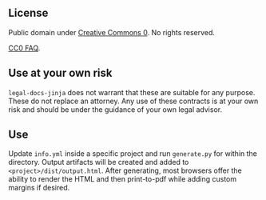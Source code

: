 ## License

Public domain under [Creative Commons 0](http://creativecommons.org/publicdomain/zero/1.0/). 
No rights reserved.

[CC0 FAQ](http://wiki.creativecommons.org/CC0_FAQ).

## Use at your own risk

`legal-docs-jinja` does not warrant that these are suitable for any purpose.
These do not replace an attorney. Any use of these contracts is at your
own risk and should be under the guidance of your own legal advisor.

## Use

Update `info.yml` inside a specific project and run `generate.py` for within the directory. 
Output artifacts will be created and added to `<project>/dist/output.html`. 
After generating, most browsers offer the ability to render the HTML and then print-to-pdf while 
adding custom margins if desired.